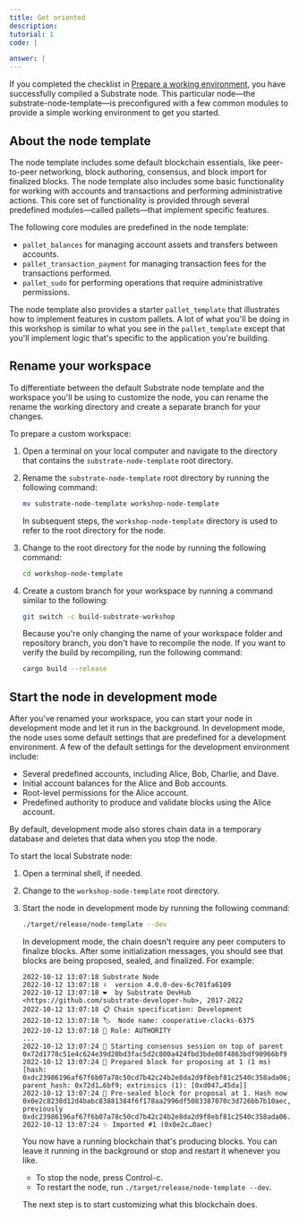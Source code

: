 ```yaml
---
title: Get oriented
description:
tutorial: 1
code: |

answer: |
---
```


If you completed the checklist in [Prepare a working environment](/tutorials/collectibles-workshop/01-prepare/), you have successfully compiled a Substrate node.
This particular node—the substrate-node-template—is preconfigured with a few common modules to provide a simple working environment to get you started.

## About the node template

The node template includes some default blockchain essentials, like peer-to-peer networking, block authoring, consensus, and block import for finalized blocks.
The node template also includes some basic functionality for working with accounts and transactions and performing administrative actions.
This core set of functionality is provided through several predefined modules—called pallets—that implement specific features.

The following core modules are predefined in the node template:

- `pallet_balances` for managing account assets and transfers between accounts.
- `pallet_transaction_payment` for managing transaction fees for the transactions performed.
- `pallet_sudo` for performing operations that require administrative permissions.

The node template also provides a starter `pallet_template` that illustrates how to implement features in custom pallets.
A lot of what you'll be doing in this workshop is similar to what you see in the `pallet_template` except that you'll implement logic that's specific to the application you're building.

## Rename your workspace

To differentiate between the default Substrate node template and the workspace you'll be using to customize the node, you can rename the rename the working directory and create a separate branch for your changes.

To prepare a custom workspace:

1. Open a terminal on your local computer and navigate to the directory that contains the `substrate-node-template` root directory.

2. Rename the `substrate-node-template` root directory by running the following command:
   
   ```bash
   mv substrate-node-template workshop-node-template
   ```

   In subsequent steps, the `workshop-node-template` directory is used to refer to the root directory for the node.

1. Change to the root directory for the node by running the following command:
   
   ```bash
   cd workshop-node-template
   ```

1. Create a custom branch for your workspace by running a command similar to the following:
   
   ```bash
   git switch -c build-substrate-workshop
   ```

   Because you're only changing the name of your workspace folder and repository branch, you don't have to recompile the node.
   If you want to verify the build by recompiling, run the following command:

   ```bash
   cargo build --release
   ```

## Start the node in development mode

After you've renamed your workspace, you can start your node in development mode and let it run in the background.
In development mode, the node uses some default settings that are predefined for a development environment. 
A few of the default settings for the development environment include:

- Several predefined accounts, including Alice, Bob, Charlie, and Dave.
- Initial account balances for the Alice and Bob accounts.
- Root-level permissions for the Alice account.
- Predefined authority to produce and validate blocks using the Alice account.
  
By default, development mode also stores chain data in a temporary database and deletes that data when you stop the node. 

To start the local Substrate node:

1. Open a terminal shell, if needed.

2. Change to the `workshop-node-template` root directory.

3. Start the node in development mode by running the following command:
   
   ```bash
   ./target/release/node-template --dev
   ```
   
   In development mode, the chain doesn't require any peer computers to finalize blocks. 
   After some initialization messages, you should see that blocks are being proposed, sealed,  and finalized.
   For example:

   ```text
   2022-10-12 13:07:18 Substrate Node    
   2022-10-12 13:07:18 ✌️  version 4.0.0-dev-6c701fa6109    
   2022-10-12 13:07:18 ❤️  by Substrate DevHub <https://github.com/substrate-developer-hub>, 2017-2022    
   2022-10-12 13:07:18 📋 Chain specification: Development    
   2022-10-12 13:07:18 🏷  Node name: cooperative-clocks-6375    
   2022-10-12 13:07:18 👤 Role: AUTHORITY    
   ...
   2022-10-12 13:07:24 🙌 Starting consensus session on top of parent 0x72d1778c51e4c624e39d20bd3fac5d2c800a424fbd3bde08f4863bdf90966bf9    
   2022-10-12 13:07:24 🎁 Prepared block for proposing at 1 (1 ms) [hash: 0xdc23986196af67f6b07a78c50cd7b42c24b2e8da2d9f8ebf81c2540c358ada06; parent_hash: 0x72d1…6bf9; extrinsics (1): [0xd047…45da]]    
   2022-10-12 13:07:24 🔖 Pre-sealed block for proposal at 1. Hash now 0x0e2c8238d12d4babc83881384f6f178aa2996df5083387070c3d726bb7b10aec, previously 0xdc23986196af67f6b07a78c50cd7b42c24b2e8da2d9f8ebf81c2540c358ada06.    
   2022-10-12 13:07:24 ✨ Imported #1 (0x0e2c…0aec)
   ```

   You now have a running blockchain that's producing blocks.
   You can leave it running in the background or stop and restart it whenever you like.
   
   - To stop the node, press Control-c.
   - To restart the node, run `./target/release/node-template --dev`.

   The next step is to start customizing what this blockchain does.
